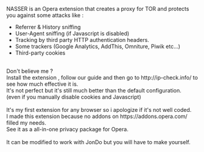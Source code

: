 NASSER is an Opera extension that creates a proxy for TOR
and protects you against some attacks like :
- Referrer & History sniffing
- User-Agent sniffing (if Javascript is disabled)
- Tracking by third party HTTP authentication headers.
- Some trackers (Google Analytics, AddThis, Omniture, Piwik etc...)
- Third-party cookies
<br>
Don't believe me ?  <br>
Install the extension , follow our guide and then go to http://ip-check.info/ to see how much effective it is. <br>
It's not perfect but it's still much better than the default configuration.  <br>
(even if you manually disable cookies and Javascript) <br>
 <br>
It's my first extension for any browser so i apologize if it's not well coded. <br>
I made this extension because no addons on https://addons.opera.com/ filled my needs. <br>
See it as a all-in-one privacy package for Opera. <br>
 <br>
It can be modified to work with JonDo but you will have to make yourself. <br>
